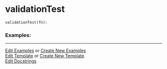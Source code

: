 # <a id="Peeves.TestUtils.validationTest">validationTest</a>

```python
validationTest(fn): 
```
 

### Examples: 


___

[Edit Examples](https://github.com/McCoyGroup/References/edit/gh-pages/Documentation/examples/Peeves/TestUtils/validationTest.md) or 
[Create New Examples](https://github.com/McCoyGroup/References/new/gh-pages/?filename=Documentation/examples/Peeves/TestUtils/validationTest.md) <br/>
[Edit Template](https://github.com/McCoyGroup/References/edit/gh-pages/Documentation/templates/Peeves/TestUtils/validationTest.md) or 
[Create New Template](https://github.com/McCoyGroup/References/new/gh-pages/?filename=Documentation/templates/Peeves/TestUtils/validationTest.md) <br/>
[Edit Docstrings](https://github.com/McCoyGroup/Peeves/edit/master/TestUtils.py?message=Update%20Docs)